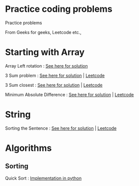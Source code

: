 # Practice coding problems
Practice problems

From Geeks for geeks, Leetcode etc.,

# Starting with Array

Array Left rotation : [See here for solution](https://gist.github.com/itsmac/9d984cec1d1757026c02a35c19e7b9d2)

3 Sum problem : [See here for solution](https://gist.github.com/itsmac/7c6b2e1c3db998fa186b820fbea4bd54) | [Leetcode](https://leetcode.com/problems/3sum/)

3 Sum closest : [See here for solution](https://gist.github.com/itsmac/56c25a709a4b303163d48421f232ca65) | [Leetcode](https://leetcode.com/problems/3sum-closest/submissions/)

Minimum Absolute Difference : [See here for solution](https://gist.github.com/itsmac/214d0dab13f23fd0c82b4430e4019433) | [Leetcode](https://leetcode.com/problems/minimum-absolute-difference/)


# String 

Sorting the Sentence : [See here for solution](https://gist.github.com/itsmac/6b623634de3be0633ffbbbd5dd7b6a38) | [Leetcode](https://leetcode.com/problems/sorting-the-sentence/)

# Algorithms

## Sorting 

Quick Sort : [Implementation in python](https://gist.github.com/itsmac/3cb52057718e042e2d3f5450ad26753b)

